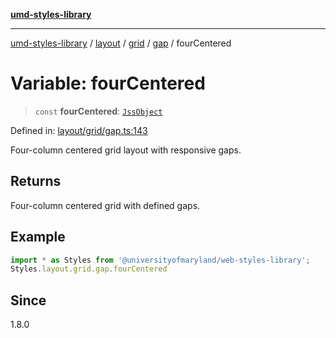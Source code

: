 [**umd-styles-library**](../../../../../../README.md)

***

[umd-styles-library](../../../../../../modules.md) / [layout](../../../../../README.md) / [grid](../../../README.md) / [gap](../README.md) / fourCentered

# Variable: fourCentered

> `const` **fourCentered**: [`JssObject`](../../../../../../utilities/namespaces/transform/type-aliases/JssObject.md)

Defined in: [layout/grid/gap.ts:143](https://github.com/UMD-Digital/design-system/blob/2d95010ba8e3e1595ebab66599330577b600c5fb/packages/styles/source/layout/grid/gap.ts#L143)

Four-column centered grid layout with responsive gaps.

## Returns

Four-column centered grid with defined gaps.

## Example

```typescript
import * as Styles from '@universityofmaryland/web-styles-library';
Styles.layout.grid.gap.fourCentered
```

## Since

1.8.0
